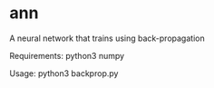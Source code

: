 # ann
A neural network that trains using back-propagation 

Requirements:
python3
numpy

Usage:
python3 backprop.py 
